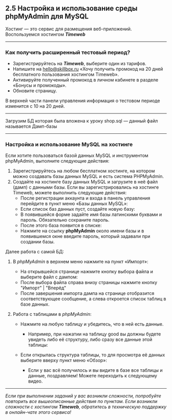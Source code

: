 ## 2.5 Настройка и использование среды phpMyAdmin для MySQL

Хостинг — это сервис для размещения веб-приложений. 
Воспользуемся хостингом ***Timeweb***

------

### **Как получить расширенный тестовый период?**

- Зарегистрируйтесь на ***Timeweb***, выберите один из тарифов.
- Напишите на hello@skillbox.ru «Хочу получить промокод на 20 дней бесплатного пользования хостингом Timeweb».
- Активируйте полученный промокод в личном кабинете в разделе «Бонусы и промокоды».
- Обновите страницу.

В верхней части панели управления информация о тестовом периоде изменится с 10 на 20 дней.

------

Загрузим БД которая была вложена к уроку shop.sql — данный файл называется Дамп-базы

------

### Настройка и использование MySQL на хостинге

Если хотите пользоваться базой данных MySQL и инструментом phpMyAdmin, выполните следующие действия:

1. Зарегистрируйтесь на любом бесплатном хостинге, на котором можно создавать базы данных MySQL и есть система PHPMyAdmin.
2. Создайте на хостинге базу данных MySQL и загрузите в неё файл (дамп) с данными базы. Если вы зарегистрировались на хостинге Timeweb, можете выполнить следующие действия:
   -  После регистрации аккаунта и входа в панель управления перейдите в пункт меню «Базы данных MySQL»:
   -  Если список баз данных пуст, создайте новую базу:
     - В появившейся форме задайте имя базы латинскими буквами и пароль. Обязательно сохраните пароль.
     - После этого база появится в списке:
   - Нажмите на ссылку **phpMyAdmin** около имени базы и в появившемся окне введите пароль, который задавали при создании базы.

Далее работа с самой БД:

1. В *phpMyAdmin* в верхнем меню нажмите на пункт «Импорт»:

   - На открывшейся странице нажмите кнопку выбора файла и выберите файл с дампом:
   - После выбора файла справа внизу страницы нажмите кнопку "Импорт" | "Вперёд"
   - После завершения импорта дампа на странице отобразится соответствующее сообщение, а слева откроется список таблиц в базе данных.

2. Работа с таблицами в *phpMyAdmin*:

   - Нажмите на любую таблицу и убедитесь, что в ней есть данные. 
     - Например, при нажатии на таблицу good вы должны будете увидеть либо её структуру, либо сразу все данные этой таблицы:

   - Если открылась структура таблицы, то для просмотра её данных выберите вверху пункт меню «Обзор»:
     - Если у вас всё получилось и вы видите в базе все таблицы и данные, поздравляем! Можете переходить к следующему видео.

------

*Если при выполнении заданий у вас возникли сложности, попробуйте повторить все вышеописанные действия по пунктам.*
*Если возникли сложности с хостингом **Timeweb**, обратитесь в техническую поддержку в онлайн-чате этого сервиса!*

